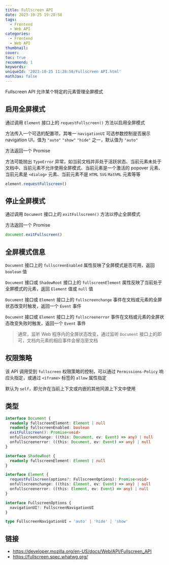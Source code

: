 ```yaml
---
title: Fullscreen API
date: 2023-10-25 19:28:58
tags:
  - Frontend
  - Web API
categories:
  - Frontend
  - Web API
thumbnail:
cover:
toc: true
recommend: 1
keywords:
uniqueId: '2023-10-25 11:28:58/Fullscreen API.html'
mathJax: false
---
```


Fullscreen API 允许某个特定的元素管理全屏模式

## 启用全屏模式

通过调用 `Element` 接口上的 `requestFullscreen()` 方法以启用全屏模式

方法传入一个可选的配置项，其唯一 `navigationUI` 可选参数控制是否展示 navigation UI，值为 `"auto"` `"show"` `"hide"` 之一，默认值为 `"auto"`

方法返回一个 Promise

方法可能抛出 `TypeError` 异常，如当前文档并非处于活跃状态、当前元素未处于文档中、当前元素不允许使用全屏模式、当前元素是一个激活的 popover 元素、当前元素是 `<dialog>` 元素、当前元素不是 `HTML` `SVG` `MathML` 元素等等

```js
element.requestFullscreen()
```

## 停止全屏模式

通过调用 `Document` 接口上的 `exitFullscreen()` 方法以停止全屏模式

方法返回一个 Promise

```js
document.exitFullscreen()
```

## 全屏模式信息

`Document` 接口上的 `fullscreenEnabled` 属性反映了全屏模式是否可用，返回 `boolean` 值

`Document` 接口或 `ShadowRoot` 接口上的 `fullscreenElement` 属性反映了当前处于全屏模式的元素，返回 `Element` 值或 `null` 值

`Document` 接口或 `Element` 接口上的 `fullscreenchange` 事件在文档或元素的全屏状态改变时触发，返回一个 `Event` 事件

`Document` 接口或 `Element` 接口上的 `fullscreenerror` 事件在文档或元素的全屏状态改变失败时触发，返回一个 `Event` 事件

> 通常，监听 Web 程序内的全屏状态改变，通过监听 `Document` 接口上的即可，文档内元素的相应事件会冒泡至文档

## 权限策略

该 API 调用受到 `fullscreen` 权限策略的控制，可以通过 `Permissions-Policy` 响应头指定，或通过 `<iframe>` 标签的 `allow` 属性指定

默认为 `self`，即允许在当前上下文或内嵌的其他同源上下文中使用

## 类型

```ts
interface Document {
  readonly fullscreenElement: Element | null
  readonly fullscreenEnabled: boolean
  exitFullscreen(): Promise<void>
  onfullscreenchange: ((this: Document, ev: Event) => any) | null
  onfullscreenerror: ((this: Document, ev: Event) => any) | null
}

interface ShadowRoot {
  readonly fullscreenElement: Element | null
}

interface Element {
  requestFullscreen(options?: FullscreenOptions): Promise<void>
  onfullscreenchange: ((this: Element, ev: Event) => any) | null
  onfullscreenerror: ((this: Element, ev: Event) => any) | null
}

interface FullscreenOptions {
  navigationUI?: FullscreenNavigationUI
}

type FullscreenNavigationUI = 'auto' | 'hide' | 'show'
```

## 链接

* <https://developer.mozilla.org/en-US/docs/Web/API/Fullscreen_API>
* <https://fullscreen.spec.whatwg.org/>
